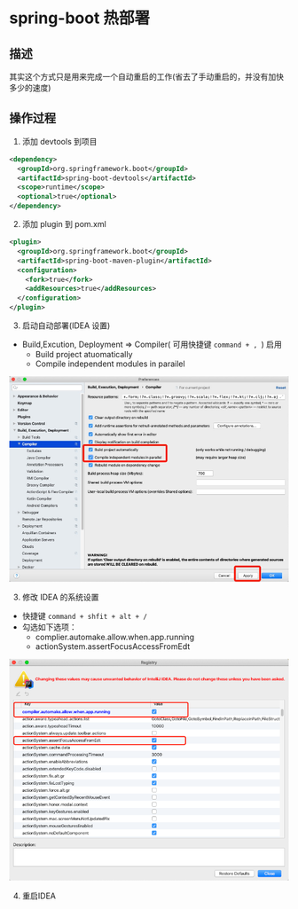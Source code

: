 # spring-boot 热部署

## 描述

其实这个方式只是用来完成一个自动重启的工作(省去了手动重启的，并没有加快多少的速度)

## 操作过程

1. 添加 devtools 到项目

```xml
<dependency>
  <groupId>org.springframework.boot</groupId>
  <artifactId>spring-boot-devtools</artifactId>
  <scope>runtime</scope>
  <optional>true</optional>
</dependency>
```

2. 添加 plugin 到 pom.xml

```xml
<plugin>
  <groupId>org.springframework.boot</groupId>
  <artifactId>spring-boot-maven-plugin</artifactId>
  <configuration>
    <fork>true</fork>
    <addResources>true</addResources>
  </configuration>
</plugin>
```

3. 启动自动部署(IDEA 设置)

* Build,Excution, Deployment => Compiler( 可用快捷键 ``command + , ``) 启用 
  * Build project atuomatically
  * Compile independent modules in parailel 

![avatar](../../../images/spring-boot/hot-deploy-setup1.png)

3. 修改 IDEA 的系统设置

* 快捷键 ``command + shfit + alt + /``
* 勾选如下选项：
  * complier.automake.allow.when.app.running
  * actionSystem.assertFocusAccessFromEdt

![avatar](../../../images/spring-boot/hot-deploy-setup2.png)

4. 重启IDEA